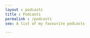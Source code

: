 ```yaml
---
layout : podcasts
title : Podcasts
permalink : /podcasts
seo: A list of my favourite podcasts

---
```

